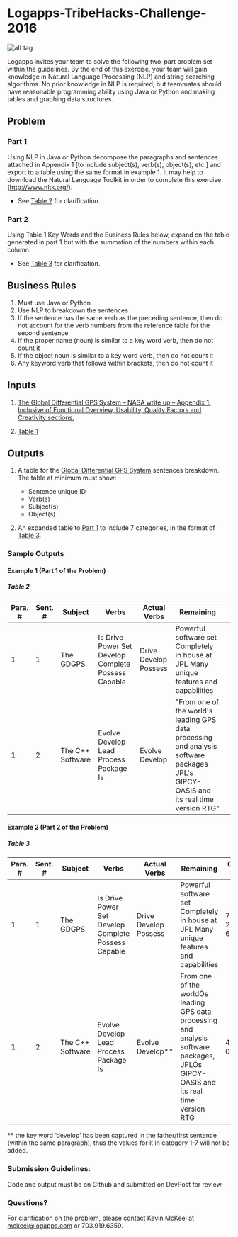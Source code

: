 # Logapps-TribeHacks-Challenge-2016
![alt tag](http://static1.squarespace.com/static/558ad739e4b0691bf6ef2d36/t/55fc3e89e4b039f7eac27f68/1459186648029/?format=400w)

Logapps invites your team to solve the following two-part problem set within the guidelines. By the end of this exercise, your team will gain knowledge in Natural Language Processing (NLP) and string searching algorithms.  No prior knowledge in NLP is required, but teammates should have reasonable programming ability using Java or Python and making tables and graphing data structures. 


## Problem

### Part 1

Using NLP in Java or Python decompose the paragraphs and sentences attached in Appendix 1 
[to include subject(s), verb(s), object(s), etc.] and export to a table using the same format in example 1. It may help to download the Natural Language Toolkit in order to complete this exercise (http://www.nltk.org/).

* See [Table 2](#table-2) for clarification. 

### Part 2

Using Table 1 Key Words and the Business Rules below, expand on the table generated in part 1 but with the summation of the numbers within each column. 

* See [Table 3](#table-3) for clarification. 

## Business Rules

1. Must use Java or Python
2. Use NLP to breakdown the sentences 
3. If the sentence has the same verb as the preceding sentence, then do not account for the verb 
numbers from the reference table for the second sentence
4. If the proper name (noun) is similar to a key word verb, then do not count it
5. If the object noun is similar to a key word verb, then do not count it
6. Any keyword verb that follows within brackets, then do not count it

## Inputs

1. [The Global Differential GPS System – NASA write up – Appendix 1. Inclusive of Functional 
Overview, Usability, Quality Factors and Creativity sections.](https://github.com/ACMWM/Logapps-TribeHacks-Challenge-2016/blob/master/appendix1.txt)

2. [Table 1](https://github.com/ACMWM/Logapps-TribeHacks-Challenge-2016/blob/master/table1.csv)

## Outputs

1. A table for the [Global Differential GPS System](https://github.com/ACMWM/Logapps-TribeHacks-Challenge-2016/blob/master/appendix1.txt) sentences breakdown. The table at minimum must show:
	* Sentence unique ID
	* Verb(s)
	* Subject(s)
	* Object(s)

2. An expanded table to [Part 1](#part-1) to include 7 categories, in the format of [Table 3](#table-3).

### Sample Outputs

#### Example 1 (Part 1 of the Problem)

##### Table 2

| Para. # | Sent. # | Subject          | Verbs                                               | Actual Verbs          | Remaining                                                                              |                                                  |
|---------|---------|------------------|-----------------------------------------------------|-----------------------|----------------------------------------------------------------------------------------|--------------------------------------------------|
| 1       | 1       | The GDGPS        | Is Drive Power Set Develop Complete Possess Capable | Drive Develop Possess | Powerful software set Completely in house at JPL Many unique features and capabilities |                                                  |
| 1       | 2       | The C++ Software | Evolve Develop Lead Process Package Is              | Evolve Develop        | "From one of the world's leading GPS data processing and analysis software packages     JPL's GIPCY-OASIS and its real time version RTG" |

#### Example 2 (Part 2 of the Problem)

##### Table 3

| Para. # | Sent. # | Subject          | Verbs                                               | Actual Verbs          | Remaining                                                                                                                           | Ctg. #1    | Ctg. #2   | Ctg. #3    | Ctg. #4    | Ctg. #5    | Ctg. #6    | Ctg. #7   |
|---------|---------|------------------|-----------------------------------------------------|-----------------------|-------------------------------------------------------------------------------------------------------------------------------------|------------|-----------|------------|------------|------------|------------|-----------|
| 1       | 1       | The GDGPS        | Is Drive Power Set Develop Complete Possess Capable | Drive Develop Possess | Powerful software set Completely in house at JPL Many unique features and capabilities                                              | 7+ 2+ 6=15 | 5+ 4+ 0=9 | 5+ 1+ 5=11 | 8+ 1+ 4=13 | 4+ 9+ 4=17 | 3+ 8+ 5=16 | 0+ 2+ 7=0 |
| 1       | 2       | The C++ Software | Evolve Develop Lead Process Package Is              | Evolve Develop**        | From one of the worldŐs leading GPS data processing and analysis software packages, JPLŐs GIPCY-OASIS and its real time version RTG | 4+ 0=4     | 1+ 0=1    | 2+ 0=2     | 9+ 0=9     | 6+ 0=6     | 2+ 0=2     | 6+ 0=6    |

** the key word ‘develop’ has been captured in the father/first sentence (within the same paragraph), thus the values for it in category 1-7 will not be added.

### Submission Guidelines:
Code and output must be on Github and submitted on DevPost for review.

### Questions?
For clarification on the problem, please contact Kevin McKeel at mckeel@logapps.com or 703.919.6359.
